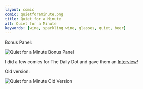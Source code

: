 ```yaml
---
layout: comic
comic: quietforaminute.png
title: Quiet for a Minute
alt: Quiet for a Minute
keywords: [wine, sparkling wine, glasses, quiet, beer]
---
```




Bonus Panel:

![Quiet for a Minute Bonus Panel](/images/quietforaminute_bonus.png)

I did a few comics for The Daily Dot and gave them an [Interview](http://www.dailydot.com/lol/vincent-kunert-lolnein-comics/)!

Old version:

![Quiet for a Minute Old Version](/images/quietforaminute_old.png)